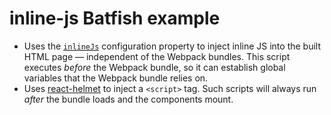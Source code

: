 # inline-js Batfish example

-   Uses the [`inlineJs`] configuration property to inject inline JS into the built HTML page — independent of the Webpack bundles.
    This script executes _before_ the Webpack bundle, so it can establish global variables that the Webpack bundle relies on.
-   Uses [react-helmet] to inject a `<script>` tag.
    Such scripts will always run _after_ the bundle loads and the components mount.

[`inlinejs`]: ../../docs/configuration.md#inlinejs

[react-helmet]: https://github.com/nfl/react-helmet
